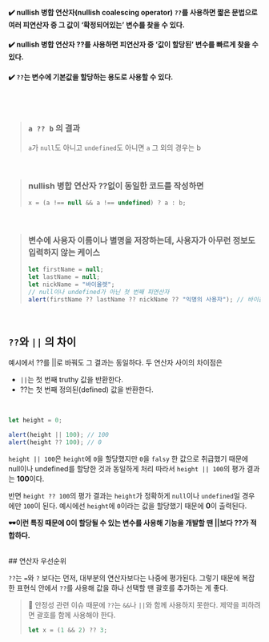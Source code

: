 #### ✔️ nullish 병합 연산자(nullish coalescing operator) `??`를 사용하면 짧은 문법으로 여러 피연산자 중 그 값이 ‘확정되어있는’ 변수를 찾을 수 있다.
#### ✔️ nullish 병합 연산자 ??를 사용하면 피연산자 중 ‘값이 할당된’ 변수를 빠르게 찾을 수 있다.
#### ✔️ `??`는 변수에 기본값을 할당하는 용도로 사용할 수 있다.

<br/>
<br/>

> ### `a ?? b` 의 결과
> `a`가 `null`도 아니고 `undefined`도 아니면 `a`
> 그 외의 경우는 b
<br/>

> ### nullish 병합 연산자 ??없이 동일한 코드를 작성하면
> ```jsx
> x = (a !== null && a !== undefined) ? a : b;
> ```
<br/>

> ### 변수에 사용자 이름이나 별명을 저장하는데, 사용자가 아무런 정보도 입력하지 않는 케이스
> ```jsx
> let firstName = null;
> let lastName = null;
> let nickName = "바이올렛";
> // null이나 undefined가 아닌 첫 번째 피연산자
> alert(firstName ?? lastName ?? nickName ?? "익명의 사용자"); // 바이올렛
> ```
<br/>

## `??`와 `||` 의 차이
예시에서 ??를 ||로 바꿔도 그 결과는 동일하다.
두 연산자 사이의 차이점은
- `||`는 첫 번째 truthy 값을 반환한다.
- ??는 첫 번째 정의된(defined) 값을 반환한다.


<br/>


```jsx
let height = 0;

alert(height || 100); // 100
alert(height ?? 100); // 0
```


`height || 100`은 `height`에 `0`을 할당했지만 `0`을 `falsy` 한 값으로 취급했기 때문에 null이나 undefined를 할당한 것과 동일하게 처리 
따라서 `height || 100`의 평가 결과는 **100**이다.

반면 `height ?? 100`의 평가 결과는 `height`가 정확하게 `null`이나 `undefined`일 경우에만 `100`이 된다. 
예시에선 `height`에 `0`이라는 값을 할당했기 때문에 **0**이 출력된다.

**🕶이런 특징 때문에 0이 할당될 수 있는 변수를 사용해 기능을 개발할 땐 ||보다 ??가 적합하다.**

<br/>
## 연산자 우선순위

 `??`는 `=`와 `?` 보다는 먼저, 대부분의 연산자보다는 나중에 평가된다.
그렇기 때문에 복잡한 표현식 안에서 `??`를 사용해 값을 하나 선택할 땐 괄호를 추가하는 게 좋다.

> 📢 안정성 관련 이슈 때문에 `??`는 `&&`나 `||`와 함께 사용하지 못한다.
> 제약을 피하려면 괄호를 함께 사용해야 한다.
> ```jsx
> let x = (1 && 2) ?? 3;
> ```

